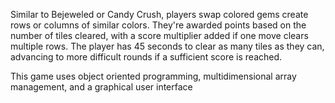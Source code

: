 Similar to Bejeweled or Candy Crush, players swap colored gems create rows or columns of similar colors. They're awarded points based on the number of tiles cleared, with a score multiplier added if one move clears multiple rows. The player has 45 seconds to clear as many tiles as they can, advancing to more difficult rounds if a sufficient score is reached.

This game uses object oriented programming, multidimensional array management, and a graphical user interface
